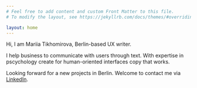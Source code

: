 ```yaml
---
# Feel free to add content and custom Front Matter to this file.
# To modify the layout, see https://jekyllrb.com/docs/themes/#overriding-theme-defaults

layout: home
---
```


Hi, I am Mariia Tikhomirova, Berlin-based UX writer.

I help business to communicate with users through text. With expertise in pscychology create for human-oriented interfaces copy that works.

Looking forward for a new projects in Berlin. Welcome to contact me via [LinkedIn](https://www.linkedin.com/in/mariiatikhomirova/).